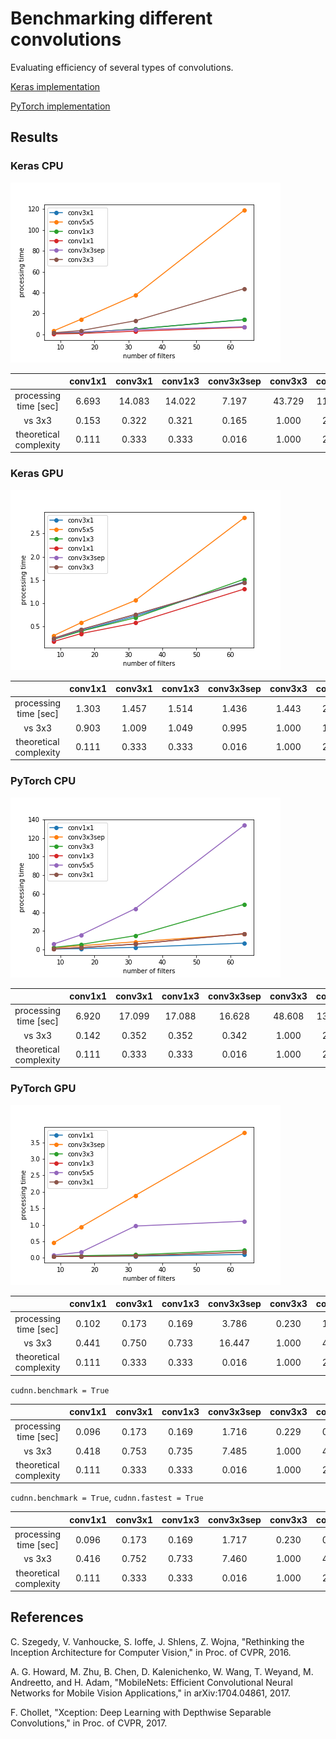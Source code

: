 # Benchmarking different convolutions
Evaluating efficiency of several types of convolutions.

[Keras implementation](conv_keras.ipynb)

[PyTorch implementation](conv_pytorch.ipynb)


## Results

### Keras CPU

![keras_cpu](results/keras_cpu.png)

||conv1x1|conv3x1|conv1x3|conv3x3sep|conv3x3|conv5x5|
|:-:|:-:|:-:|:-:|:-:|:-:|:-:|
|processing time [sec]|6.693|14.083|14.022|7.197|43.729|118.820|
|vs 3x3|0.153|0.322|0.321|0.165|1.000|2.717|
|theoretical complexity|0.111|0.333|0.333|0.016|1.000|2.778|

### Keras GPU

![keras_gpu](results/keras_gpu.png)

||conv1x1|conv3x1|conv1x3|conv3x3sep|conv3x3|conv5x5|
|:-:|:-:|:-:|:-:|:-:|:-:|:-:|
|processing time [sec]|1.303|1.457|1.514|1.436|1.443|2.835|
|vs 3x3|0.903|1.009|1.049|0.995|1.000|1.965|
|theoretical complexity|0.111|0.333|0.333|0.016|1.000|2.778|

### PyTorch CPU

![pytorch_cpu](results/pytorch_cpu.png)

||conv1x1|conv3x1|conv1x3|conv3x3sep|conv3x3|conv5x5|
|:-:|:-:|:-:|:-:|:-:|:-:|:-:|
|processing time [sec]|6.920|17.099|17.088|16.628|48.608|133.599|
|vs 3x3|0.142|0.352|0.352|0.342|1.000|2.748|
|theoretical complexity|0.111|0.333|0.333|0.016|1.000|2.778|

### PyTorch GPU

![pytorch_gpu](results/pytorch_gpu.png)

||conv1x1|conv3x1|conv1x3|conv3x3sep|conv3x3|conv5x5|
|:-:|:-:|:-:|:-:|:-:|:-:|:-:|
|processing time [sec]|0.102|0.173|0.169|3.786|0.230|1.108|
|vs 3x3|0.441|0.750|0.733|16.447|1.000|4.816|
|theoretical complexity|0.111|0.333|0.333|0.016|1.000|2.778|

`cudnn.benchmark = True`

||conv1x1|conv3x1|conv1x3|conv3x3sep|conv3x3|conv5x5|
|:-:|:-:|:-:|:-:|:-:|:-:|:-:|
|processing time [sec]|0.096|0.173|0.169|1.716|0.229|0.984|
|vs 3x3|0.418|0.753|0.735|7.485|1.000|4.291|
|theoretical complexity|0.111|0.333|0.333|0.016|1.000|2.778|

`cudnn.benchmark = True`, `cudnn.fastest = True`

||conv1x1|conv3x1|conv1x3|conv3x3sep|conv3x3|conv5x5|
|:-:|:-:|:-:|:-:|:-:|:-:|:-:|
|processing time [sec]|0.096|0.173|0.169|1.717|0.230|0.985|
|vs 3x3|0.416|0.752|0.733|7.460|1.000|4.280|
|theoretical complexity|0.111|0.333|0.333|0.016|1.000|2.778|


## References

C. Szegedy, V. Vanhoucke, S. Ioffe, J. Shlens, Z. Wojna, "Rethinking the Inception Architecture for Computer Vision," in Proc. of CVPR, 2016.

A. G. Howard, M. Zhu, B. Chen, D. Kalenichenko, W. Wang, T. Weyand, M. Andreetto, and H. Adam, "MobileNets: Efficient Convolutional Neural Networks for Mobile Vision Applications," in arXiv:1704.04861, 2017.

F. Chollet, "Xception: Deep Learning with Depthwise Separable Convolutions," in Proc. of CVPR, 2017.
